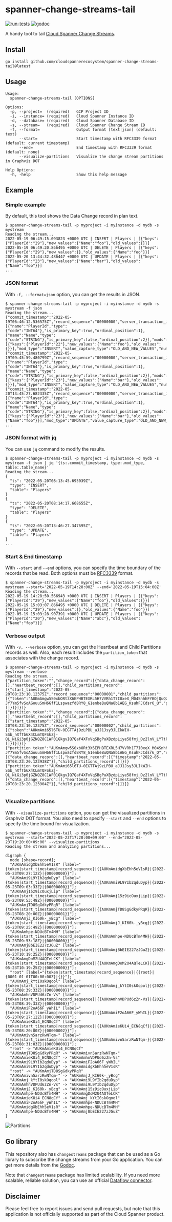 # spanner-change-streams-tail

[![run-tests](https://github.com/cloudspannerecosystem/spanner-change-streams-tail/actions/workflows/run-tests.yaml/badge.svg)](https://github.com/cloudspannerecosystem/spanner-change-streams-tail/actions/workflows/run-tests.yaml) [![godoc](https://pkg.go.dev/badge/github.com/cloudspannerecosystem/spanner-change-streams-tail/changestreams)](https://pkg.go.dev/github.com/cloudspannerecosystem/spanner-change-streams-tail/changestreams)

A handy tool to tail [Cloud Spanner Change Streams](https://cloud.google.com/spanner/docs/change-streams).

## Install

```
go install github.com/cloudspannerecosystem/spanner-change-streams-tail@latest
```

## Usage

```
Usage:
  spanner-change-streams-tail [OPTIONS]

Options:
  -p, --project=  (required)   GCP Project ID
  -i, --instance= (required)   Cloud Spanner Instance ID
  -d, --database= (required)   Cloud Spanner Database ID
  -s, --stream=   (required)   Cloud Spanner Change Stream ID
  -f, --format=                Output format [text|json] (default: text)
      --start=                 Start timestamp with RFC3339 format (default: current timestamp)
      --end=                   End timestamp with RFC3339 format (default: none)
      --visualize-partitions   Visualize the change stream partitions in Graphviz DOT

Help Options:
  -h, -help                    Show this help message
```

## Example

### Simple example

By default, this tool shows the Data Change record in plan text.

```
$ spanner-change-streams-tail -p myproject -i myinstance -d mydb -s mystream
Reading the stream...
2022-05-19 06:49:15.093823 +0000 UTC | INSERT | Players | [{"keys":{"PlayerId":"29"},"new_values":{"Name":"foo"},"old_values":{}}]
2022-05-19 06:49:20.866495 +0000 UTC | DELETE | Players | [{"keys":{"PlayerId":"29"},"new_values":{},"old_values":{"Name":"foo"}}]
2022-05-20 13:44:32.486447 +0000 UTC | UPDATE | Players | [{"keys":{"PlayerId":"23"},"new_values":{"Name":"bar"},"old_values":{"Name":"foo"}}]
...
```

### JSON format

With `-f, --format=json` option, you can get the results in JSON.

```
$ spanner-change-streams-tail -p myproject -i myinstance -d mydb -s mystream -f json
Reading the stream...
{"commit_timestamp":"2022-05-19T06:46:12.536575Z","record_sequence":"00000000","server_transaction_id":"NjQxOTE0MDE0MzM1MDQ4NTQ5NQ==","is_last_record_in_transaction_in_partition":true,"table_name":"Players","column_types":[{"name":"PlayerId","type":{"code":"INT64"},"is_primary_key":true,"ordinal_position":1},{"name":"Name","type":{"code":"STRING"},"is_primary_key":false,"ordinal_position":2}],"mods":[{"keys":{"PlayerId":"22"},"new_values":{"Name":"foo"},"old_values":{}}],"mod_type":"INSERT","value_capture_type":"OLD_AND_NEW_VALUES","number_of_records_in_transaction":1,"number_of_partitions_in_transaction":1}
{"commit_timestamp":"2022-05-19T09:45:59.480799Z","record_sequence":"00000000","server_transaction_id":"MTIwNjc4MTEyNTU3NDc1MDk5MjA=","is_last_record_in_transaction_in_partition":true,"table_name":"Players","column_types":[{"name":"PlayerId","type":{"code":"INT64"},"is_primary_key":true,"ordinal_position":1},{"name":"Name","type":{"code":"STRING"},"is_primary_key":false,"ordinal_position":2}],"mods":[{"keys":{"PlayerId":"23"},"new_values":{"Name":"bar"},"old_values":{}}],"mod_type":"INSERT","value_capture_type":"OLD_AND_NEW_VALUES","number_of_records_in_transaction":1,"number_of_partitions_in_transaction":1}
{"commit_timestamp":"2022-05-20T13:45:27.682335Z","record_sequence":"00000000","server_transaction_id":"MTE1NTE3OTU3NzM5MjEyMzkxMzI=","is_last_record_in_transaction_in_partition":true,"table_name":"Players","column_types":[{"name":"PlayerId","type":{"code":"INT64"},"is_primary_key":true,"ordinal_position":1},{"name":"Name","type":{"code":"STRING"},"is_primary_key":false,"ordinal_position":2}],"mods":[{"keys":{"PlayerId":"23"},"new_values":{"Name":"bar"},"old_values":{"Name":"foo"}}],"mod_type":"UPDATE","value_capture_type":"OLD_AND_NEW_VALUES","number_of_records_in_transaction":1,"number_of_partitions_in_transaction":1}
...
```

### JSON format with jq

You can use `jq` command to modify the results.

```
$ spanner-change-streams-tail -p myproject -i myinstance -d mydb -s mystream -f json | jq '{ts:.commit_timestamp, type:.mod_type, table:.table_name}'
Reading the stream...
{
  "ts": "2022-05-20T08:13:45.695039Z",
  "type": "INSERT",
  "table": "Players"
}
{
  "ts": "2022-05-20T08:14:17.668655Z",
  "type": "DELETE",
  "table": "Players"
}
{
  "ts": "2022-05-20T13:46:27.347695Z",
  "type": "UPDATE",
  "table": "Players"
}
...
```

### Start & End timestamp

With `--start` and `--end` options, you can specify the time boundary of the records that be read. Both options must
be [RFC3339](https://datatracker.ietf.org/doc/html/rfc3339) format.

```
$ spanner-change-streams-tail -p myproject -i myinstance -d mydb -s mystream --start='2022-05-19T14:28:00Z' --end='2022-05-19T15:04:00Z'
Reading the stream...
2022-05-19 14:28:50.566943 +0000 UTC | INSERT | Players | [{"keys":{"PlayerId":"29"},"new_values":{"Name":"foo"},"old_values":{}}]
2022-05-19 15:03:07.866495 +0000 UTC | DELETE | Players | [{"keys":{"PlayerId":"29"},"new_values":{},"old_values":{"Name":"foo"}}]
2022-05-19 15:03:28.907391 +0000 UTC | UPDATE | Players | [{"keys":{"PlayerId":"20"},"new_values":{"Name":"abc"},"old_values":{"Name":"foo"}}]
```

### Verbose output

With `-v, --verbose` option, you can get the Heartbeat and Child Partitions records as well. Also, each result includes
the `partition_token` that associates with the change record.

```
$ spanner-change-streams-tail -p myproject -i myinstance -d mydb -s mystream --verbose
Reading the stream...
{"partition_token":"","change_record":[{"data_change_record":[],"heartbeat_record":[],"child_partitions_record":[{"start_timestamp":"2022-05-20T08:23:10.12375Z","record_sequence":"00000001","child_partitions":[{"token":"AUKmAmgw5S0xbORt3X6EPHBTEXRL5H7VVRh1T7I0xeX_M04SnhhFYBOjQuQZ3AHCh6jGc3gsxAqOHRMHyinqts18NY-JY7Ym5fvSoAGouuSmH6Gff1LspwazfdBRY8_G1enbeBuQNa8b1AEG_KsuhFJCdsr6_Q","parent_partition_tokens":[]}]}]}]}
{"partition_token":"","change_record":[{"data_change_record":[],"heartbeat_record":[],"child_partitions_record":[{"start_timestamp":"2022-05-20T08:23:10.12375Z","record_sequence":"00000002","child_partitions":[{"token":"AUKmAmi65l6TU-0EGTTAj9zLPBU_aJJ1Jsy3JLIkWIH-SSb_nXfTb6X4CLmTQFSkZj-QL_NiGi3p0jGZNQZ8C1WF01GkgvIQ7Qaf4XFxVqSBgPuXBzdpLiye58fmj_Dz2lnV_LYTtPgQcdvOUGJU","parent_partition_tokens":[]}]}]}]}
{"partition_token":"AUKmAmgw5S0xbORt3X6EPHBTEXRL5H7VVRh1T7I0xeX_M04SnhhFYBOjQuQZ3AHCh6jGc3gsxAqOHRMHyinqts18NY-JY7Ym5fvSoAGouuSmH6Gff1LspwazfdBRY8_G1enbeBuQNa8b1AEG_KsuhFJCdsr6_Q","change_record":[{"data_change_record":[],"heartbeat_record":[{"timestamp":"2022-05-20T08:23:20.123938Z"}],"child_partitions_record":[]}]}
{"partition_token":"AUKmAmi65l6TU-0EGTTAj9zLPBU_aJJ1Jsy3JLIkWIH-SSb_nXfTb6X4CLmTQFSkZj-QL_NiGi3p0jGZNQZ8C1WF01GkgvIQ7Qaf4XFxVqSBgPuXBzdpLiye58fmj_Dz2lnV_LYTtPgQcdvOUGJU","change_record":[{"data_change_record":[],"heartbeat_record":[{"timestamp":"2022-05-20T08:23:20.123904Z"}],"child_partitions_record":[]}]}
...
```

### Visualize partitions

With `--visualize-partitions` option, you can get the visualized partitions in Graphviz DOT format. You also need to
specify `--start` and `--end` options to specify the time bound for visualization.

```
$ spanner-change-streams-tail -p myproject -i myinstance -d mydb -s mystream --start="2022-05-23T17:20:00+09:00" --end="2022-05-23T19:20:00+09:00" --visualize-partitions
Reading the stream and analyzing partitions...

digraph {
  node [shape=record];
  "AUKmAmidgXbEhh5eV1sR" [label="{token|start_timestamp|record_sequence}|{{AUKmAmidgXbEhh5eV1sR}|{2022-05-23T09:27:12Z}|{00000000}}"];
  "AUKmAmi9L9YIb2qduDyp" [label="{token|start_timestamp|record_sequence}|{{AUKmAmi9L9YIb2qduDyp}|{2022-05-23T09:03:33Z}|{00000000}}"];
  "AUKmAmj15z9icOuxjLip" [label="{token|start_timestamp|record_sequence}|{{AUKmAmj15z9icOuxjLip}|{2022-05-23T09:53:48Z}|{00000000}}"];
  "AUKmAmjTD8SgGdkyPRqR" [label="{token|start_timestamp|record_sequence}|{{AUKmAmjTD8SgGdkyPRqR}|{2022-05-23T08:20:00Z}|{00000001}}"];
  "AUKmAmjJ_KI60k-_yBcg" [label="{token|start_timestamp|record_sequence}|{{AUKmAmjJ_KI60k-_yBcg}|{2022-05-23T09:25:49Z}|{00000000}}"];
  "AUKmAmhpe-NDUcBTm4MH" [label="{token|start_timestamp|record_sequence}|{{AUKmAmhpe-NDUcBTm4MH}|{2022-05-23T09:53:18Z}|{00000000}}"];
  "AUKmAmj8bEIE227zJGuZ" [label="{token|start_timestamp|record_sequence}|{{AUKmAmj8bEIE227zJGuZ}|{2022-05-23T10:19:25Z}|{00000000}}"];
  "AUKmAmgDoM2U4AQTeLCK" [label="{token|start_timestamp|record_sequence}|{{AUKmAmgDoM2U4AQTeLCK}|{2022-05-23T10:19:25Z}|{00000000}}"];
  "root" [label="{token|start_timestamp|record_sequence}|{{root}|{0001-01-01T00:00:00Z}|{}}"];
  "AUKmAmj_kYtI0skOqool" [label="{token|start_timestamp|record_sequence}|{{AUKmAmj_kYtI0skOqool}|{2022-05-23T08:39:33Z}|{00000000}}"];
  "AUKmAmhnVDPUd6zZn-Vs" [label="{token|start_timestamp|record_sequence}|{{AUKmAmhnVDPUd6zZn-Vs}|{2022-05-23T08:39:33Z}|{00000000}}"];
  "AUKmAmiF2oA66F_yWhIL" [label="{token|start_timestamp|record_sequence}|{{AUKmAmiF2oA66F_yWhIL}|{2022-05-23T09:27:12Z}|{00000000}}"];
  "AUKmAmieKUi4_ECN8qCf" [label="{token|start_timestamp|record_sequence}|{{AUKmAmieKUi4_ECN8qCf}|{2022-05-23T08:20:00Z}|{00000002}}"];
  "AUKmAmivn5arzRwNTqm-" [label="{token|start_timestamp|record_sequence}|{{AUKmAmivn5arzRwNTqm-}|{2022-05-23T08:31:03Z}|{00000000}}"];
  "root" -> "AUKmAmieKUi4_ECN8qCf"
  "AUKmAmjTD8SgGdkyPRqR" -> "AUKmAmivn5arzRwNTqm-"
  "AUKmAmieKUi4_ECN8qCf" -> "AUKmAmhnVDPUd6zZn-Vs"
  "AUKmAmi9L9YIb2qduDyp" -> "AUKmAmiF2oA66F_yWhIL"
  "AUKmAmi9L9YIb2qduDyp" -> "AUKmAmidgXbEhh5eV1sR"
  "root" -> "AUKmAmjTD8SgGdkyPRqR"
  "AUKmAmivn5arzRwNTqm-" -> "AUKmAmjJ_KI60k-_yBcg"
  "AUKmAmj_kYtI0skOqool" -> "AUKmAmi9L9YIb2qduDyp"
  "AUKmAmhnVDPUd6zZn-Vs" -> "AUKmAmi9L9YIb2qduDyp"
  "AUKmAmjJ_KI60k-_yBcg" -> "AUKmAmj15z9icOuxjLip"
  "AUKmAmhpe-NDUcBTm4MH" -> "AUKmAmgDoM2U4AQTeLCK"
  "AUKmAmieKUi4_ECN8qCf" -> "AUKmAmj_kYtI0skOqool"
  "AUKmAmiF2oA66F_yWhIL" -> "AUKmAmhpe-NDUcBTm4MH"
  "AUKmAmidgXbEhh5eV1sR" -> "AUKmAmhpe-NDUcBTm4MH"
  "AUKmAmhpe-NDUcBTm4MH" -> "AUKmAmj8bEIE227zJGuZ"
}
```

![Partitions](./partitions.png)

## Go library

This repository also has `changestreams` package that can be used as a Go library to subscribe the change streams from
your Go application. You can get more details from
the [Godoc](https://pkg.go.dev/github.com/cloudspannerecosystem/spanner-change-streams-tail/changestreams).

Note that `changestreams` package has limited scalability. If you need more scalable, reliable solution, you can use an
official [Dataflow connector](https://cloud.google.com/spanner/docs/change-streams/use-dataflow).

## Disclaimer

Please feel free to report issues and send pull requests, but note that this application is not officially supported as
part of the Cloud Spanner product.
